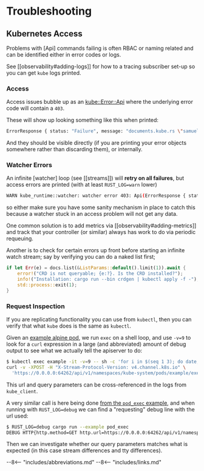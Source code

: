 # Troubleshooting

## Kubernetes Access

Problems with [Api] commands failing is often RBAC or naming related and can be identified either in error codes or logs.

See [[observability#adding-logs]] for how to a tracing subscriber set-up so you can get `kube` logs printed.

### Access

Access issues bubble up as an [kube::Error::Api](https://docs.rs/kube/latest/kube/enum.Error.html#variant.Api) where the underlying error code will contain a `403`.

These will show up looking something like this when printed:

```sh
ErrorResponse { status: "Failure", message: "documents.kube.rs \"samuel\" is forbidden: User \"system:serviceaccount:default:doc-controller\" cannot patch resource \"documents\" in API group \"kube.rs\" in the namespace \"default\"", reason: "Forbidden", code: 403 }
```

And they should be visible directly (if you are printing your error objects somewhere rather than discarding them), or internally.


### Watcher Errors

An infinite [watcher] loop (see [[streams]]) will __retry on all failures__, but access errors are printed (with at least `RUST_LOG=warn` lower)

```sh
WARN kube_runtime::watcher: watcher error 403: Api(ErrorResponse { status: "Failure", message: "documents.kube.rs is forbidden: User \"system:serviceaccount:default:doc-controller\" cannot watch resource \"documents\" in API group \"kube.rs\" at the cluster scope", reason: "Forbidden", code: 403 })
```

so either make sure you have some sanity mechanism in place to catch this because a watcher stuck in an access problem will not get any data.

One common solution is to add metrics via [[observability#adding-metrics]] and track that your controller (or similar) always has work to do via periodic requeuing.

Another is to check for certain errors up front before starting an infinite watch stream; say by verifying you can do a naked list first;

```rust
if let Err(e) = docs.list(&ListParams::default().limit(1)).await {
    error!("CRD is not queryable; {e:?}. Is the CRD installed?");
    info!("Installation: cargo run --bin crdgen | kubectl apply -f -");
    std::process::exit(1);
}
```

### Request Inspection

If you are replicating functionality you can use from `kubectl`, then you can verify that what `kube` does is the same as `kubectl`.

Given an [example alpine pod](https://github.com/kube-rs/kube/blob/12bd223e0a7ef49c4ed0420a169e6c1bc3c1e214/examples/pod_exec.rs#L19-L29), we run `exec` on a shell loop, and use `-v=9` to look for a `curl` expression in a large (and abbreviated) amount of debug output to see what we actually tell the apiserver to do:

```sh
$ kubectl exec example -it -v=9 -- sh -c 'for i in $(seq 1 3); do date; done'
curl -v -XPOST -H "X-Stream-Protocol-Version: v4.channel.k8s.io" \
  'https://0.0.0.0:64262/api/v1/namespaces/kube-system/pods/example/exec?command=sh&command=-c&command=for+i+in+%24%28seq+1+3%29%3B+do+date%3B+done&container=example&stdin=true&stdout=true&tty=true'
```

This url and query parameters can be cross-referenced in the logs from `kube_client`.

A very similar call is here being done [from the `pod_exec` example](https://github.com/kube-rs/kube/blob/12bd223e0a7ef49c4ed0420a169e6c1bc3c1e214/examples/pod_exec.rs#L57-L63), and when running with `RUST_LOG=debug` we can find a "requesting" debug line with the url used:

```sh
$ RUST_LOG=debug cargo run --example pod_exec
DEBUG HTTP{http.method=GET http.url=https://0.0.0.0:64262/api/v1/namespaces/kube-system/pods/example/exec?&stdout=true&command=sh&command=-c&command=for+i+in+%24%28seq+1+3%29%3B+do+date%3B+done otel.name="exec" otel.kind="client"}: kube_client::client::builder: requesting
```

Then we can investigate whether our query parameters matches what is expected (in this case stream differences and tty differences).

--8<-- "includes/abbreviations.md"
--8<-- "includes/links.md"
